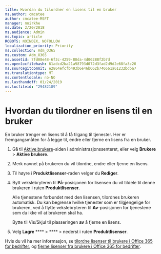 ```yaml
---
title: Hvordan du tilordner en lisens til en bruker
ms.author: cmcatee
author: cmcatee-MSFT
manager: mnirkhe
ms.date: 2/20/2018
ms.audience: Admin
ms.topic: article
ROBOTS: NOINDEX, NOFOLLOW
localization_priority: Priority
ms.collection: Adm_O365
ms.custom: Adm_O365
ms.assetid: 7fd08e48-6f3c-4259-88da-4d06288f2b7d
ms.openlocfilehash: 61adcd2ba21a98793d072d3fad2d9d2e68fa3c20
ms.sourcegitcommit: e2864efcfb493b6e46b662b746661a61232bdba7
ms.translationtype: MT
ms.contentlocale: nb-NO
ms.lasthandoff: 01/24/2019
ms.locfileid: "29482189"
---
```

# <a name="how-to-assign-a-license-to-a-user"></a>Hvordan du tilordner en lisens til en bruker

En bruker trenger en lisens til å få tilgang til tjenester. Her er fremgangsmåten for å legge til, endre eller fjerne en lisens fra en bruker.
  
1. Gå til [Aktive brukere](https://go.microsoft.com/fwlink/p/?linkid=834822)-siden i administrasjonssenteret, eller velg **Brukere** \> **Aktive brukere**.
    
2. Merk navnet på brukeren du vil tilordne, endre eller fjerne en lisens.
    
3. Til høyre i **Produktlisenser**-raden velger du **Rediger**.
    
4. Bytt vekslebryteren til **På**-posisjonen for lisensen du vil tildele til denne brukeren i ruten **Produktlisenser**. 
    
    Alle tjenestene forbundet med den lisensen, tilordnes brukeren automatisk. Du kan begrense hvilke tjenester som er tilgjengelige for brukeren, ved å flytte vekslebryteren til **Av**-posisjonen for tjenestene som du ikke vil at brukeren skal ha. 
    
    Bytte til Vis/Skjul til plasseringen **av** å fjerne en lisens. 
    
5. Velg **Lagre** **** \> **** \> nederst i ruten **Produktlisenser**.
    
Hvis du vil ha mer informasjon, se [tilordne lisenser til brukere i Office 365 for bedrifter](https://support.office.com/article/997596b5-4173-4627-b915-36abac6786dc), og [fjerne lisenser fra brukere i Office 365 for bedrifter](https://support.office.com/article/9b497c85-d0a4-4735-80fa-d3565bc05bd1).
  

